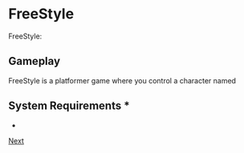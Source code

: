 # FreeStyle

FreeStyle:        
      
   
      
    
   
    
    
    
   
    
   
   
   
     
   
   
   

## Gameplay

FreeStyle is a platformer game where you control a character named                                  
   

## System Requirements                         *        
   *
[Next](349.md)
